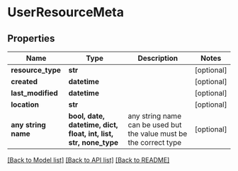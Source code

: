 # UserResourceMeta


## Properties
Name | Type | Description | Notes
------------ | ------------- | ------------- | -------------
**resource_type** | **str** |  | [optional] 
**created** | **datetime** |  | [optional] 
**last_modified** | **datetime** |  | [optional] 
**location** | **str** |  | [optional] 
**any string name** | **bool, date, datetime, dict, float, int, list, str, none_type** | any string name can be used but the value must be the correct type | [optional]

[[Back to Model list]](../README.md#documentation-for-models) [[Back to API list]](../README.md#documentation-for-api-endpoints) [[Back to README]](../README.md)


